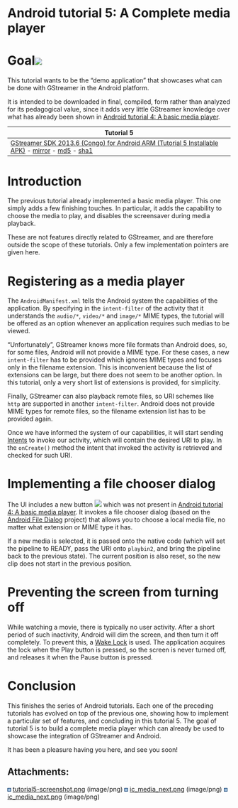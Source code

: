 # Android tutorial 5: A Complete media player

# Goal![](attachments/thumbnails/2687069/2654436)

This tutorial wants to be the “demo application” that showcases what can
be done with GStreamer in the Android platform.

It is intended to be downloaded in final, compiled, form rather than
analyzed for its pedagogical value, since it adds very little GStreamer
knowledge over what has already been shown in [Android tutorial 4: A
basic media
player](Android%2Btutorial%2B4%253A%2BA%2Bbasic%2Bmedia%2Bplayer.html).

<table>
<thead>
<tr class="header">
<th>Tutorial 5</th>
</tr>
</thead>
<tbody>
<tr class="odd">
<td><a href="http://cdn.gstreamer.com/android/arm/com.gst_sdk_tutorials.tutorial_5.Tutorial5-2012.11.apk" class="external-link">GStreamer SDK 2013.6 (Congo) for Android ARM (Tutorial 5 Installable APK)</a> - <a href="http://www.freedesktop.org/software/gstreamer-sdk/data/packages/android/arm/com.gst_sdk_tutorials.tutorial_5.Tutorial5-2012.11.apk" class="external-link">mirror</a> - <a href="http://cdn.gstreamer.com/android/arm/com.gst_sdk_tutorials.tutorial_5.Tutorial5-2012.11.apk.md5" class="external-link">md5</a> - <a href="http://cdn.gstreamer.com/android/arm/com.gst_sdk_tutorials.tutorial_5.Tutorial5-2012.11.apk.sha1" class="external-link">sha1</a></td>
</tr>
</tbody>
</table>

# Introduction

The previous tutorial already implemented a basic media player. This one
simply adds a few finishing touches. In particular, it adds the
capability to choose the media to play, and disables the screensaver
during media playback.

These are not features directly related to GStreamer, and are therefore
outside the scope of these tutorials. Only a few implementation pointers
are given here.

# Registering as a media player

The `AndroidManifest.xml` tells the Android system the capabilities of
the application. By specifying in the `intent-filter` of the activity
that it understands the `audio/*`, `video/*` and `image/*` MIME types,
the tutorial will be offered as an option whenever an application
requires such medias to be viewed.

“Unfortunately”, GStreamer knows more file formats than Android does,
so, for some files, Android will not provide a MIME type. For these
cases, a new `intent-filter` has to be provided which ignores MIME types
and focuses only in the filename extension. This is inconvenient because
the list of extensions can be large, but there does not seem to be
another option. In this tutorial, only a very short list of extensions
is provided, for simplicity.

Finally, GStreamer can also playback remote files, so URI schemes like
`http` are supported in another `intent-filter`. Android does not
provide MIME types for remote files, so the filename extension list has
to be provided again.

Once we have informed the system of our capabilities, it will start
sending
[Intents](http://developer.android.com/reference/android/content/Intent.html)
to invoke our activity, which will contain the desired URI to play. In
the `onCreate()` method the intent that invoked the activity is
retrieved and checked for such URI.

# Implementing a file chooser dialog

The UI includes a new button ![](attachments/2687069/2654437.png) which
was not present in [Android tutorial 4: A basic media
player](Android%2Btutorial%2B4%253A%2BA%2Bbasic%2Bmedia%2Bplayer.html). It
invokes a file chooser dialog (based on the [Android File
Dialog](http://code.google.com/p/android-file-dialog/) project) that
allows you to choose a local media file, no matter what extension or
MIME type it has.

If a new media is selected, it is passed onto the native code (which
will set the pipeline to READY, pass the URI onto `playbin2`, and bring
the pipeline back to the previous state). The current position is also
reset, so the new clip does not start in the previous position.

# Preventing the screen from turning off

While watching a movie, there is typically no user activity. After a
short period of such inactivity, Android will dim the screen, and then
turn it off completely. To prevent this, a [Wake
Lock](http://developer.android.com/reference/android/os/PowerManager.WakeLock.html)
is used. The application acquires the lock when the Play button is
pressed, so the screen is never turned off, and releases it when the
Pause button is pressed.

# Conclusion

This finishes the series of Android tutorials. Each one of the preceding
tutorials has evolved on top of the previous one, showing how to
implement a particular set of features, and concluding in this tutorial
5. The goal of tutorial 5 is to build a complete media player which can
already be used to showcase the integration of GStreamer and Android.

It has been a pleasure having you here, and see you soon\!

## Attachments:

![](images/icons/bullet_blue.gif)
[tutorial5-screenshot.png](attachments/2687069/2654436.png)
(image/png)
![](images/icons/bullet_blue.gif)
[ic\_media\_next.png](attachments/2687069/2654438.png) (image/png)
![](images/icons/bullet_blue.gif)
[ic\_media\_next.png](attachments/2687069/2654437.png) (image/png)
